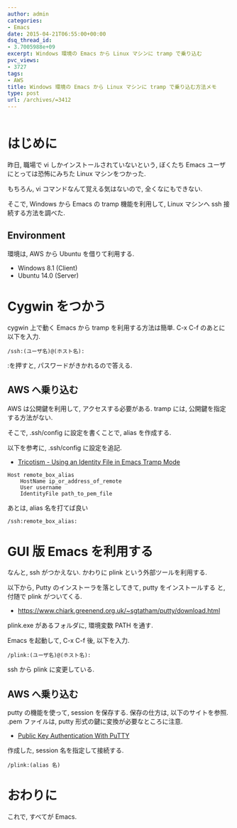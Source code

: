 ```yaml
---
author: admin
categories:
- Emacs
date: 2015-04-21T06:55:00+00:00
dsq_thread_id:
- 3.7005988e+09
excerpt: Windows 環境の Emacs から Linux マシンに tramp で乗り込む
pvc_views:
- 3727
tags:
- AWS
title: Windows 環境の Emacs から Linux マシンに tramp で乗り込む方法メモ
type: post
url: /archives/=3412
---
```


<img alt="" src="https://futurismo.biz/wp-content/uploads/emacs_logo.jpg"/>

はじめに
========

昨日, 職場で vi しかインストールされていないという, ぼくたち Emacs
ユーザにとっては恐怖にみちた Linux マシンをつかった.

もちろん, vi コマンドなんて覚える気はないので, 全くなにもできない.

そこで, Windows から Emacs の tramp 機能を利用して, Linux マシンへ ssh
接続する方法を調べた.

Environment
-----------

環境は, AWS から Ubuntu を借りて利用する.

-   Windows 8.1 (Client)
-   Ubuntu 14.0 (Server)

Cygwin をつかう
===============

cygwin 上で動く Emacs から tramp を利用する方法は簡単. C-x C-f
のあとに以下を入力.

``` {.bash}
/ssh:(ユーザ名)@(ホスト名):
```

:を押すと, パスワードがきかれるので答える.

AWS へ乗り込む
--------------

AWS は公開鍵を利用して, アクセスする必要がある. tramp には,
公開鍵を指定する方法がない.

そこで, .ssh/config に設定を書くことで, alias を作成する.

以下を参考に, .ssh/config に設定を追記.

-   [Tricotism - Using an Identity File in Emacs Tramp
    Mode](https://danzorx.tumblr.com/post/11396993061/using-an-identity-file-in-emacs-tramp-mode)

``` {.bash}
Host remote_box_alias
    HostName ip_or_address_of_remote
    User username
    IdentityFile path_to_pem_file
```

あとは, alias 名を打てば良い

``` {.bash}
/ssh:remote_box_alias:
```

GUI 版 Emacs を利用する
=======================

なんと, ssh がつかえない. かわりに plink という外部ツールを利用する.

以下から, Putty のインストーラを落としてきて, putty をインストールする
と, 付随で plink がついてくる.

-   <https://www.chiark.greenend.org.uk/~sgtatham/putty/download.html>

plink.exe があるフォルダに, 環境変数 PATH を通す.

Emacs を起動して, C-x C-f 後, 以下を入力.

``` {.bash}
/plink:(ユーザ名)@(ホスト名):
```

ssh から plink に変更している.

AWS へ乗り込む
--------------

putty の機能を使って, session を保存する. 保存の仕方は,
以下のサイトを参照. .pem ファイルは, putty
形式の鍵に変換が必要なところに注意.

-   [Public Key Authentication With
    PuTTY](https://www.ualberta.ca/CNS/RESEARCH/LinuxClusters/pka-putty.html)

作成した, session 名を指定して接続する.

``` {.bash}
/plink:(alias 名)
```

おわりに
========

これで, すべてが Emacs.
